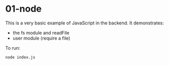 # 01-node

This is a very basic example of JavaScript in the backend. It demonstrates:

+ the fs module and readFile
+ user module (require a file)

To run:

```bash
node index.js
```
